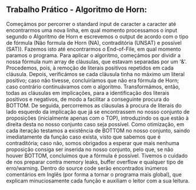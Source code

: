 ## Trabalho Prático - Algoritmo de Horn:  

Começámos por percorrer o standard input de caracter a caracter até encontrarmos uma nova linha, em qual momento processamos o input segundo o Algoritmo de Horn
e escrevemos o output de acordo com o tipo de fórmula (Não formula de Horn (NA), contraditória (UNSAT) e possível (SAT)).
Fazemos isto até encontrarmos o End-of-File, em qual momento paramos o programa.
Para aplicar o algoritmo, começámos por dividir a nossa fórmula num array de cláusulas, que estavam separadas por um '&'.
Procedemos, pois, à remoção de literais positivos repetidos em cada cláusula.
Depois, verificámos se cada cláusula tinha no máximo um literal positivo;
caso não tivesse, concluiríamos que não era fórmula de Horn; caso contrário continuávamos com o algoritmo.
Transformámos, então, todas as cláusulas em implicações, para a identificação dos literais positivos e negativos, de modo a facilitar a conseguinte procura do BOTTOM.
De seguida, percorremos as cláusulas à procura de literais do lado esquerdo da implicação que já se encontrassem no nosso conjunto de proposições
(inicialmente apenas com o TOP), introduzindo os que estão à direita desta no nosso conjunto caso seja possível.
Como otimização, em cada iteração testamos a existência de BOTTOM no nosso conjunto, saindo imediatamente da função caso exista, visto que sabemos que é contraditória;
caso não, somos obrigados a esperar que mais nenhuma proposição consiga ser inserida no nosso conjunto, pelo que, se não houver BOTTOM, concluímos que a fórmula
é possível.
Tivemos o cuidado de nos preparar contra memory leaks, buffer overflow e qualquer tipo de erro/warning.
Dentro do source code serão encontrados inúmeros comentários em Inglês (por forma a tornar o programa mais global),
que explicam minuciosamente cada função e auxiliam o leitor com a sua leitura.
